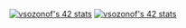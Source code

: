 [![vsozonof's 42 stats](https://badge42.vercel.app/api/v2/clgon9kgc004908jnt6ztthtp/stats?cursusId=9&coalitionId=piscine)](https://github.com/JaeSeoKim/badge42)
[![vsozonof's 42 stats](https://badge42.vercel.app/api/v2/clgon9kgc004908jnt6ztthtp/stats?cursusId=21&coalitionId=46)](https://github.com/JaeSeoKim/badge42)

